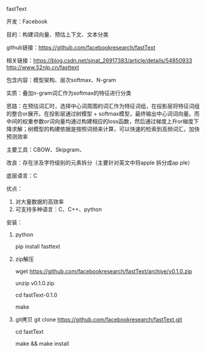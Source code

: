fastText

开发：Facebook

目的：构建词向量、预估上下文、文本分类

github链接：https://github.com/facebookresearch/fastText

相关链接：https://blog.csdn.net/sinat_26917383/article/details/54850933  http://www.52nlp.cn/fasttext

包含内容：模型架构、层次softmax、N-gram

实质：叠加n-gram词汇作为softmax的特征进行分类

思路：在预估词汇时，选择中心词周围的词汇作为特征词组，在投影层将特征词组的整合or展开。在投影层通过树模型 + softmax模型，最终输出中心词词向量。而中间的权重参数or词向量均通过构建相应的loss函数，然后通过梯度上升or梯度下降求解；树模型的构建依据是按照词频来计算，可以快速的检索到高频词汇，加快预测效率

主要工具：CBOW、Skipgram、

改良：存在涉及字符级别的元素拆分（主要针对英文中将apple 拆分成ap ple）

底层语言：C

优点：
1. 对大量数据的高效率
2. 可支持多种语言：C、C++、python


安装：
1. python

   pip install fasttext
2. zip解压

   wget https://github.com/facebookresearch/fastText/archive/v0.1.0.zip
   
   unzip v0.1.0.zip
   
   cd fastText-0.1.0
   
   make
   
3. git拷贝
   git clone https://github.com/facebookresearch/fastText.git
   
   cd fastText
   
   make && make install
   


